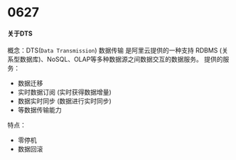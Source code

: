 0627
===

#### 关于DTS

概念：DTS(`Data Transmission`) 数据传输 是阿里云提供的一种支持 RDBMS (关系型数据库)、NoSQL、OLAP等多种数据源之间数据交互的数据服务。
提供的服务：
- 数据迁移
- 实时数据订阅 (实时获得数据增量)
- 数据实时同步 (数据进行实时同步)
- 等数据传输能力

特点：
- 零停机
- 数据回滚